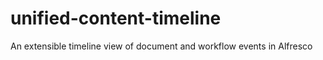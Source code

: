 unified-content-timeline
========================

An extensible timeline view of document and workflow events in Alfresco
